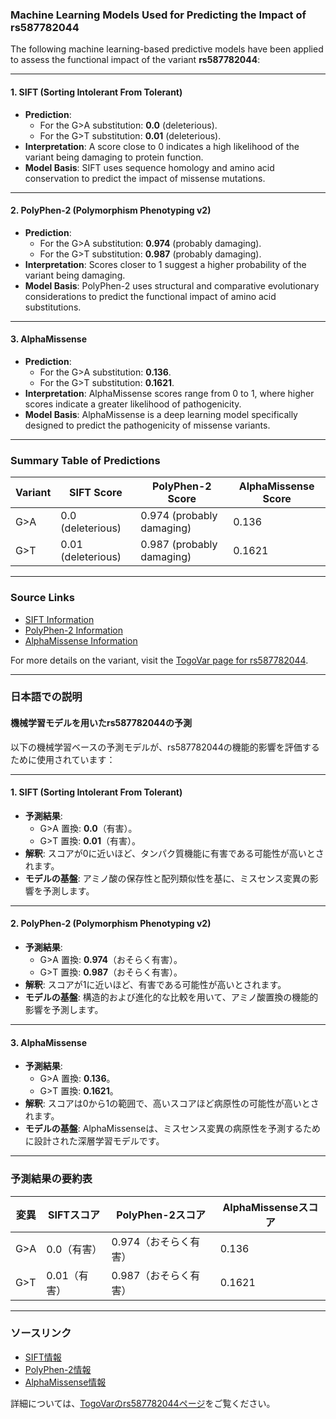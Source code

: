 ### Machine Learning Models Used for Predicting the Impact of rs587782044

The following machine learning-based predictive models have been applied to assess the functional impact of the variant **rs587782044**:

---

#### 1. **SIFT (Sorting Intolerant From Tolerant)**
   - **Prediction**: 
     - For the G>A substitution: **0.0** (deleterious).
     - For the G>T substitution: **0.01** (deleterious).
   - **Interpretation**: A score close to 0 indicates a high likelihood of the variant being damaging to protein function.
   - **Model Basis**: SIFT uses sequence homology and amino acid conservation to predict the impact of missense mutations.

---

#### 2. **PolyPhen-2 (Polymorphism Phenotyping v2)**
   - **Prediction**:
     - For the G>A substitution: **0.974** (probably damaging).
     - For the G>T substitution: **0.987** (probably damaging).
   - **Interpretation**: Scores closer to 1 suggest a higher probability of the variant being damaging.
   - **Model Basis**: PolyPhen-2 uses structural and comparative evolutionary considerations to predict the functional impact of amino acid substitutions.

---

#### 3. **AlphaMissense**
   - **Prediction**:
     - For the G>A substitution: **0.136**.
     - For the G>T substitution: **0.1621**.
   - **Interpretation**: AlphaMissense scores range from 0 to 1, where higher scores indicate a greater likelihood of pathogenicity.
   - **Model Basis**: AlphaMissense is a deep learning model specifically designed to predict the pathogenicity of missense variants.

---

### Summary Table of Predictions

| Variant | SIFT Score | PolyPhen-2 Score | AlphaMissense Score |
|---------|------------|------------------|---------------------|
| G>A     | 0.0 (deleterious) | 0.974 (probably damaging) | 0.136 |
| G>T     | 0.01 (deleterious) | 0.987 (probably damaging) | 0.1621 |

---

### Source Links
- [SIFT Information](https://sift.bii.a-star.edu.sg/)
- [PolyPhen-2 Information](http://genetics.bwh.harvard.edu/pph2/)
- [AlphaMissense Information](https://www.deepmind.com/research/highlighted-research/alphamissense)

For more details on the variant, visit the [TogoVar page for rs587782044](https://togovar.org).

---

### 日本語での説明

#### 機械学習モデルを用いたrs587782044の予測

以下の機械学習ベースの予測モデルが、rs587782044の機能的影響を評価するために使用されています：

---

#### 1. **SIFT (Sorting Intolerant From Tolerant)**
   - **予測結果**:
     - G>A 置換: **0.0**（有害）。
     - G>T 置換: **0.01**（有害）。
   - **解釈**: スコアが0に近いほど、タンパク質機能に有害である可能性が高いとされます。
   - **モデルの基盤**: アミノ酸の保存性と配列類似性を基に、ミスセンス変異の影響を予測します。

---

#### 2. **PolyPhen-2 (Polymorphism Phenotyping v2)**
   - **予測結果**:
     - G>A 置換: **0.974**（おそらく有害）。
     - G>T 置換: **0.987**（おそらく有害）。
   - **解釈**: スコアが1に近いほど、有害である可能性が高いとされます。
   - **モデルの基盤**: 構造的および進化的な比較を用いて、アミノ酸置換の機能的影響を予測します。

---

#### 3. **AlphaMissense**
   - **予測結果**:
     - G>A 置換: **0.136**。
     - G>T 置換: **0.1621**。
   - **解釈**: スコアは0から1の範囲で、高いスコアほど病原性の可能性が高いとされます。
   - **モデルの基盤**: AlphaMissenseは、ミスセンス変異の病原性を予測するために設計された深層学習モデルです。

---

### 予測結果の要約表

| 変異 | SIFTスコア | PolyPhen-2スコア | AlphaMissenseスコア |
|------|------------|------------------|---------------------|
| G>A  | 0.0（有害） | 0.974（おそらく有害） | 0.136 |
| G>T  | 0.01（有害） | 0.987（おそらく有害） | 0.1621 |

---

### ソースリンク
- [SIFT情報](https://sift.bii.a-star.edu.sg/)
- [PolyPhen-2情報](http://genetics.bwh.harvard.edu/pph2/)
- [AlphaMissense情報](https://www.deepmind.com/research/highlighted-research/alphamissense)

詳細については、[TogoVarのrs587782044ページ](https://togovar.org)をご覧ください。